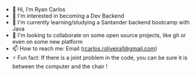 - 👋 Hi, I’m Ryan Carlos
- 👀 I'm interested in becoming a Dev Backend
- 🌱 I'm currently learning/studying a Santander backend bootcamp with Java
- 💞️ I'm looking to collaborate on some open source projects, like git or even on some new platform
- 📫 How to reach me: Email (rcarlos.roliveira1@gmail.com)
- ⚡ Fun fact: If there is a joint problem in the code, you can be sure it is between the computer and the chair !

<!---
RyanDevWeb/RyanDevWeb is a ✨ special ✨ repository because its `README.md` (this file) appears on your GitHub profile.
You can click the Preview link to take a look at your changes.
--->
